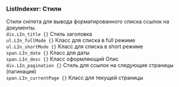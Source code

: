 
<meta http-equiv="Content-Type" content="text/html; charset=utf-8">
<h3>ListIndexer: Стили </h3> 
Стили сніпета для вывода форматированного списка ссылок на документы.	
<br>
<div><code>div.LIn_title {}</code> Стиль заголовка</div>
<div><code>ul.LIn_fullMode {}</code> Класс для списка в full режиме</div>
<div><code>ul.LIn_shortMode {}</code> Класс для списка в short режиме</div>
<div><code>span.LIn_date {}</code> Класс для даты</div>
<div><code>span.LIn_desc {}</code> Класс оформляющий Опис</div>
<div><code>div.LIn_pagination {}</code> Стиль для ссылок на следующие страницы (пагинация)</div>
<div><code>span.LIn_currentPage {}</code> Класс для текущей страницы</div>